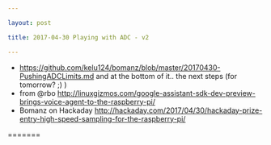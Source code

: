 ```yaml
---

layout: post

title: 2017-04-30 Playing with ADC - v2

---
```



-   https://github.com/kelu124/bomanz/blob/master/20170430-PushingADCLimits.md
    and at the bottom of it.. the next steps (for tomorrow? ;) )
-   from @rbo
    http://linuxgizmos.com/google-assistant-sdk-dev-preview-brings-voice-agent-to-the-raspberry-pi/
-   Bomanz on Hackaday
    http://hackaday.com/2017/04/30/hackaday-prize-entry-high-speed-sampling-for-the-raspberry-pi/

=======

